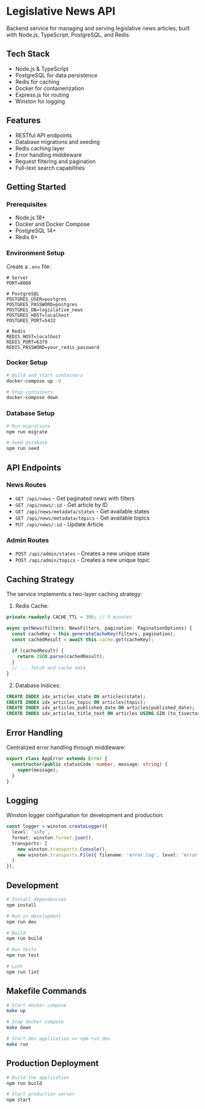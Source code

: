 # Legislative News API

Backend service for managing and serving legislative news articles, built with Node.js, TypeScript, PostgreSQL, and Redis.

## Tech Stack

- Node.js & TypeScript
- PostgreSQL for data persistence
- Redis for caching
- Docker for containerization
- Express.js for routing
- Winston for logging

## Features

- RESTful API endpoints
- Database migrations and seeding
- Redis caching layer
- Error handling middleware
- Request filtering and pagination
- Full-text search capabilities

## Getting Started

### Prerequisites

- Node.js 18+
- Docker and Docker Compose
- PostgreSQL 14+
- Redis 6+

### Environment Setup

Create a `.env` file:

```env
# Server
PORT=8080

# PostgreSQL
POSTGRES_USER=postgres
POSTGRES_PASSWORD=postgres
POSTGRES_DB=legislative_news
POSTGRES_HOST=localhost
POSTGRES_PORT=5432

# Redis
REDIS_HOST=localhost
REDIS_PORT=6379
REDIS_PASSWORD=your_redis_password
```

### Docker Setup

```bash
# Build and start containers
docker-compose up -d

# Stop containers
docker-compose down
```

### Database Setup

```bash
# Run migrations
npm run migrate

# Seed database
npm run seed
```

## API Endpoints

### News Routes
- `GET /api/news` - Get paginated news with filters
- `GET /api/news/:id` - Get article by ID
- `GET /api/news/metadata/states` - Get available states
- `GET /api/news/metadata/topics` - Get available topics
- `PUT /api/news/:id` - Update Article

### Admin Routes
- `POST /api/admin/states` - Creates a new unique state
- `POST /api/admin/topics` - Creates a new unique topic



## Caching Strategy

The service implements a two-layer caching strategy:

1. Redis Cache:
```typescript
private readonly CACHE_TTL = 300; // 5 minutes

async getNews(filters: NewsFilters, pagination: PaginationOptions) {
  const cacheKey = this.generateCacheKey(filters, pagination);
  const cachedResult = await this.cache.get(cacheKey);
  
  if (cachedResult) {
    return JSON.parse(cachedResult);
  }
  // ... fetch and cache data
}
```

2. Database Indices:
```sql
CREATE INDEX idx_articles_state ON articles(state);
CREATE INDEX idx_articles_topic ON articles(topic);
CREATE INDEX idx_articles_published_date ON articles(published_date);
CREATE INDEX idx_articles_title_text ON articles USING GIN (to_tsvector('english', title));
```

## Error Handling

Centralized error handling through middleware:

```typescript
export class AppError extends Error {
  constructor(public statusCode: number, message: string) {
    super(message);
  }
}
```

## Logging

Winston logger configuration for development and production:

```typescript
const logger = winston.createLogger({
  level: 'info',
  format: winston.format.json(),
  transports: [
    new winston.transports.Console(),
    new winston.transports.File({ filename: 'error.log', level: 'error' })
  ]
});
```

## Development

```bash
# Install dependencies
npm install

# Run in development
npm run dev

# Build
npm run build

# Run tests
npm run test

# Lint
npm run lint
```

## Makefile Commands

```bash
# Start docker compose 
make up

# Stop docker compose
make down

# Start dev application => npm run dev
make run
```

## Production Deployment

```bash
# Build the application
npm run build

# Start production server
npm start
```

